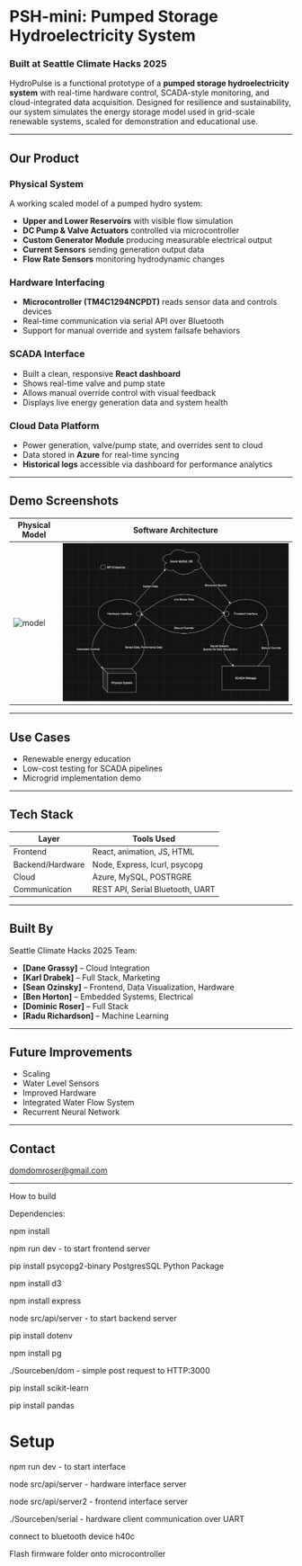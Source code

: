 # PSH-mini: Pumped Storage Hydroelectricity System  
### Built at Seattle Climate Hacks 2025

HydroPulse is a functional prototype of a **pumped storage hydroelectricity system** with real-time hardware control, SCADA-style monitoring, and cloud-integrated data acquisition. Designed for resilience and sustainability, our system simulates the energy storage model used in grid-scale renewable systems, scaled for demonstration and educational use.

---

## Our Product

### Physical System
A working scaled model of a pumped hydro system:
- **Upper and Lower Reservoirs** with visible flow simulation
- **DC Pump & Valve Actuators** controlled via microcontroller
- **Custom Generator Module** producing measurable electrical output
- **Current Sensors** sending generation output data
- **Flow Rate Sensors** monitoring hydrodynamic changes

### Hardware Interfacing
- **Microcontroller (TM4C1294NCPDT)** reads sensor data and controls devices
- Real-time communication via serial API over Bluetooth
- Support for manual override and system failsafe behaviors

### SCADA Interface
- Built a clean, responsive **React dashboard**
- Shows real-time valve and pump state
- Allows manual override control with visual feedback
- Displays live energy generation data and system health

### Cloud Data Platform
- Power generation, valve/pump state, and overrides sent to cloud
- Data stored in **Azure** for real-time syncing
- **Historical logs** accessible via dashboard for performance analytics

---

## Demo Screenshots

| Physical Model | Software Architecture |
|----------------|----------|
| ![model](docs/model.png) | ![model](docs/software_architecture.png) |

---

## Use Cases
- Renewable energy education
- Low-cost testing for SCADA pipelines
- Microgrid implementation demo

---

## Tech Stack

| Layer            | Tools Used                     |
|------------------|--------------------------------|
| Frontend         | React, animation, JS, HTML     |
| Backend/Hardware | Node, Express, lcurl, psycopg  |
| Cloud            | Azure, MySQL, POSTRGRE         |
| Communication    | REST API, Serial Bluetooth, UART |

---

## Built By

Seattle Climate Hacks 2025 Team:  
- **[Dane Grassy]** – Cloud Integration 
- **[Karl Drabek]** – Full Stack, Marketing 
- **[Sean Ozinsky]** – Frontend, Data Visualization, Hardware
- **[Ben Horton]** – Embedded Systems, Electrical
- **[Dominic Roser]** – Full Stack
- **[Radu Richardson]** – Machine Learning

---

## Future Improvements
- Scaling
- Water Level Sensors
- Improved Hardware
- Integrated Water Flow System
- Recurrent Neural Network

---

## Contact
domdomroser@gmail.com

---


How to build 

Dependencies:

npm install

npm run dev  - to start frontend server

pip install psycopg2-binary PostgresSQL Python Package

npm install d3

npm install express

node src/api/server - to start backend server

pip install dotenv

npm install pg

./Sourceben/dom - simple post request to HTTP:3000

pip install scikit-learn

pip install pandas

# Setup
npm run dev  - to start interface

node src/api/server - hardware interface server

node src/api/server2 - frontend interface server

./Sourceben/serial - hardware client communication over UART

connect to bluetooth device h40c

Flash firmware folder onto microcontroller
